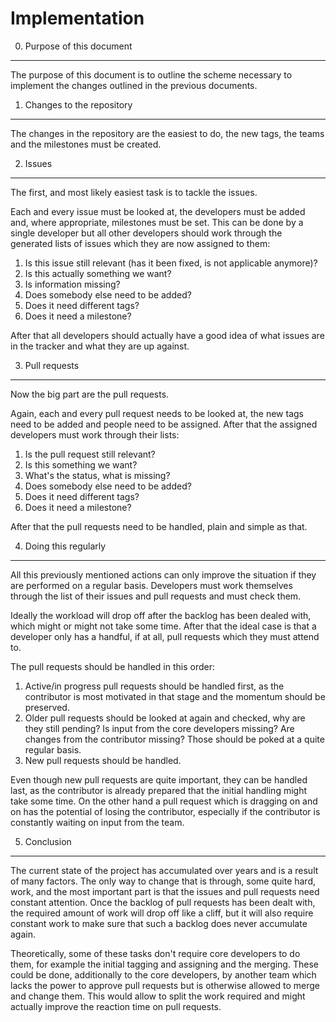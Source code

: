 Implementation
==============


0. Purpose of this document
---------------------------

The purpose of this document is to outline the scheme necessary to implement
the changes outlined in the previous documents.


1. Changes to the repository
----------------------------

The changes in the repository are the easiest to do, the new tags, the teams
and the milestones must be created.


2. Issues
---------

The first, and most likely easiest task is to tackle the issues.

Each and every issue must be looked at, the developers must be added and, where
appropriate, milestones must be set. This can be done by a single developer but
all other developers should work through the generated lists of issues which
they are now assigned to them:

 1. Is this issue still relevant (has it been fixed, is not applicable anymore)?
 2. Is this actually something we want?
 3. Is information missing?
 4. Does somebody else need to be added?
 5. Does it need different tags?
 6. Does it need a milestone?

After that all developers should actually have a good idea of what issues are
in the tracker and what they are up against.


3. Pull requests
----------------

Now the big part are the pull requests.

Again, each and every pull request needs to be looked at, the new tags need to
be added and people need to be assigned. After that the assigned developers must
work through their lists:

 1. Is the pull request still relevant?
 2. Is this something we want?
 3. What's the status, what is missing?
 4. Does somebody else need to be added?
 5. Does it need different tags?
 6. Does it need a milestone?

After that the pull requests need to be handled, plain and simple as that.


4. Doing this regularly
-----------------------

All this previously mentioned actions can only improve the situation if
they are performed on a regular basis. Developers must work themselves through
the list of their issues and pull requests and must check them.

Ideally the workload will drop off after the backlog has been dealed with, which
might or might not take some time. After that the ideal case is that a developer
only has a handful, if at all, pull requests which they must attend to.

The pull requests should be handled in this order:

 1. Active/in progress pull requests should be handled first, as the contributor
    is most motivated in that stage and the momentum should be preserved.
 2. Older pull requests should be looked at again and checked, why are they
    still pending? Is input from the core developers missing? Are changes from
    the contributor missing? Those should be poked at a quite regular basis.
 3. New pull requests should be handled.

Even though new pull requests are quite important, they can be handled last,
as the contributor is already prepared that the initial handling might take some
time. On the other hand a pull request which is dragging on and on has
the potential of losing the contributor, especially if the contributor is
constantly waiting on input from the team.


5. Conclusion
-------------

The current state of the project has accumulated over years and is a result of
many factors. The only way to change that is through, some quite hard, work, and
the most important part is that the issues and pull requests need constant
attention. Once the backlog of pull requests has been dealt with, the required
amount of work will drop off like a cliff, but it will also require constant
work to make sure that such a backlog does never accumulate again.

Theoretically, some of these tasks don't require core developers to do them, for
example the initial tagging and assigning and the merging. These could be done,
additionally to the core developers, by another team which lacks the power to
approve pull requests but is otherwise allowed to merge and change them. This
would allow to split the work required and might actually improve the reaction
time on pull requests.

